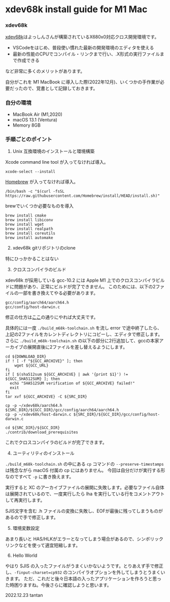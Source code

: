# xdev68k install guide for M1 Mac

### xdev68k

[xdev68k](https://github.com/yosshin4004/xdev68k)はよっしんさんが構築されているX680x0対応クロス開発環境です。

- VSCodeをはじめ、普段使い慣れた最新の開発環境のエディタを使える
- 最新の性能のCPUでコンパイル・リンクまで行い、.X形式の実行ファイルまで作成できる

など非常に多くのメリットがあります。

自分がこれを M1 MacBook に導入した際(2022年12月)、いくつかの手作業が必要だったので、覚書として記録しておきます。

### 自分の環境

- MacBook Air (M1,2020)
- macOS 13.1 (Ventura)
- Memory 8GB

### 手順ごとのポイント

1. Unix 互換環境のインストールと環境構築

Xcode command line tool が入ってなければ導入。

    xcode-select --install

[Homebrew](https://brew.sh/) が入ってなければ導入。

    /bin/bash -c "$(curl -fsSL https://raw.githubusercontent.com/Homebrew/install/HEAD/install.sh)"

brewでいくつか必要なものを導入

    brew install cmake
    brew install libiconv
    brew install wget
    brew install realpath
    brew install coreutils
    brew install automake


2. xdev68k gitリポジトリのclone

特にひっかかることはない


3. クロスコンパイラのビルド

xdev68k が採用している gcc-10.2 には Apple M1 上でのクロスコンパイラビルドに問題があり、正常にビルドが完了できません。
このためには、以下の2ファイルの一部を書き換えてやる必要があります。

    gcc/config/aarch64/aarch64.h
    gcc/config/host-darwin.c

修正の仕方は[ここ](https://dev.haiku-os.org/attachment/ticket/17191/apple_silicon.patch)の通りにやれば大丈夫です。

具体的には一度 `./build_m68k-toolchain.sh` を流し error で途中終了したら、上記の2ファイルをカレントディレクトリにコピーし、エディタで修正します。
さらに `./build_m68k-toolchain.sh` の以下の部分に2行追加して、gccの本家アーカイブの展開直後に2ファイルを差し替えるようにします。

    cd ${DOWNLOAD_DIR}
    if ! [ -f "${GCC_ARCHIVE}" ]; then
        wget ${GCC_URL}
    fi
    if [ $(sha512sum ${GCC_ARCHIVE} | awk '{print $1}') != ${GCC_SHA512SUM} ]; then
      echo "SHA512SUM verification of ${GCC_ARCHIVE} failed!"
      exit
    fi
    tar xvf ${GCC_ARCHIVE} -C ${SRC_DIR}

    cp -p ~/xdev68k/aarch64.h ${SRC_DIR}/${GCC_DIR}/gcc/config/aarch64/aarch64.h
    cp -p ~/xdev68k/host-darwin.c ${SRC_DIR}/${GCC_DIR}/gcc/config/host-darwin.c

    cd ${SRC_DIR}/${GCC_DIR}
    ./contrib/download_prerequisites

これでクロスコンパイラのビルドが完了できます。


4. ユーティリティのインストール

`./build_m68k-toolchain.sh` の中にある `cp` コマンドの `--preserve-timestamps` は残念ながら macOS 付属の cp にはありません。
今回は自分だけが実行する形なのですべて `-p` に書き換えます。

実行すると XC のアーカイブファイルの展開に失敗します。必要なファイル自体は展開されているので、一度実行したら lha を実行している行をコメントアウトして再実行します。

SJIS文字を含む .h ファイルの変換に失敗し、EOFが最後に残ってしまうものがあるので手で修正します。


5. 環境変数設定

あまり長いと HAS/HLKがエラーとなってしまう場合があるので、シンボリックリンクなどを使って適宜短縮します。

6. Hello World

やはり SJIS の入ったファイルがうまくいかないようです。とりあえず手で修正し、`-finput-charset=cp932` のコンパイラオプションを外してしまうとうまくいきます。
ただ、これだと後々日本語の入ったアプリケーションを作ろうと思った時困りますね。今後さらに確認しようと思います。


2022.12.23 tantan


